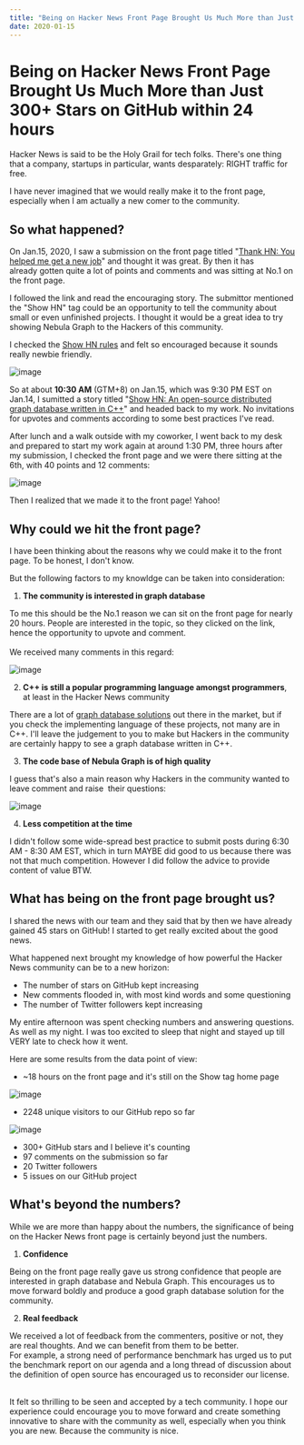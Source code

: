 ```yaml
---
title: "Being on Hacker News Front Page Brought Us Much More than Just 300+ Stars on GitHub within 24 hours"
date: 2020-01-15
---
```


# Being on Hacker News Front Page Brought Us Much More than Just 300+ Stars on GitHub within 24 hours

Hacker News is said to be the Holy Grail for tech folks. There's one thing that a company, startups in particular, wants desparately: RIGHT traffic for free.

I have never imagined that we would really make it to the  front page, especially when I am actually a new comer to the community.

## So what happened?
On Jan.15, 2020, I saw a submission on the front page titled "[Thank HN: You helped me get a new job](https://news.ycombinator.com/item?id=22050802)" and thought it was great. By then it has already gotten quite a lot of points and comments and was sitting at No.1 on the front page.

I followed the link and read the encouraging story. The submittor mentioned the "Show HN" tag could be an opportunity to tell the community about small or even unfinished projects. I thought it would be a great idea to try showing Nebula Graph to the Hackers of this community.

I checked the [Show HN rules]() and felt so encouraged because it sounds really newbie friendly.

![image](https://user-images.githubusercontent.com/56643819/74310787-efb9d800-4da8-11ea-8a3e-f2b5190568d2.png)

So at about **10:30 AM** (GTM+8) on Jan.15, which was 9:30 PM EST on Jan.14, I sumitted a story titled "[Show HN: An open-source distributed graph database written in C++](https://news.ycombinator.com/item?id=22051271)" and headed back to my work. No invitations for upvotes and comments according to some best practices I've read.

After lunch and a walk outside with my coworker, I went back to my desk and prepared to start my work again at around 1:30 PM, three hours after my submission, I checked the front page and we were there sitting at the 6th, with 40 points and 12 comments: 

![image](https://user-images.githubusercontent.com/56643819/74310794-f34d5f00-4da8-11ea-9b33-8ac5e3fae2b3.png)

Then I realized that we made it to the front page! Yahoo!

## Why could we hit the front page?
I have been thinking about the reasons why we could make it to the front page. To be honest, I don't know. 

But the following factors to my knowldge can be taken into consideration:

1. **The community is interested in graph database**

To me this should be the No.1 reason we can sit on the front page for nearly 20 hours. People are interested in the topic, so they clicked on the link, hence the opportunity to upvote and comment.<br />
<br />We received many comments in this regard:

![image](https://user-images.githubusercontent.com/56643819/74310801-f8121300-4da8-11ea-9f8b-41f8d3b93d74.png)

2. **C++ is still a popular programming language amongst programmers**, at least in the Hacker News community

There are a lot of [graph database solutions](https://db-engines.com/en/ranking/graph+dbms) out there in the market, but if you check the implementing language of these projects, not many are in C++. I'll leave the judgement to you to make but Hackers in the community are certainly happy to see a graph database written in C++.<br />

3. **The code base of Nebula Graph is of high quality**

I guess that's also a main reason why Hackers in the community wanted to leave comment and raise  their questions:<br />

![image](https://user-images.githubusercontent.com/56643819/74311108-a322cc80-4da9-11ea-93d2-a5690fa81df5.png)

4. **Less competition at the time**

I didn't follow some wide-spread best practice to submit posts during 6:30 AM - 8:30 AM EST, which in turn MAYBE did good to us because there was not that much competition. However I did follow the advice to provide content of value BTW. <br />

## What has being on the front page brought us? 
I shared the news with our team and they said that by then we have already gained 45 stars on GitHub! I started to get really excited about the good news.

What happened next brought my knowledge of how powerful the Hacker News community can be to a new horizon:

- The number of stars on GitHub kept increasing
- New comments flooded in, with most kind words and some questioning 
- The number of Twitter followers kept increasing

My entire afternoon was spent checking numbers and answering questions. As well as my night. I was too excited to sleep that night and stayed up till VERY late to check how it went.

Here are some results from the data point of view:

- ~18 hours on the front page and it's still on the Show tag home page

![image](https://user-images.githubusercontent.com/56643819/74310827-019b7b00-4da9-11ea-9ca7-de40d97e94fe.png)

- 2248 unique visitors to our GitHub repo so far

![image](https://user-images.githubusercontent.com/56643819/74310999-69ea5c80-4da9-11ea-8cd6-c91d21f34d99.png)

- 300+ GitHub stars and I believe it's counting
- 97 comments on the submission so far
- 20 Twitter followers
- 5 issues on our GitHub project

## What's beyond the numbers?
While we are more than happy about the numbers, the significance of being on the Hacker News front page is certainly beyond just the numbers.

1. **Confidence**

Being on the front page really gave us strong confidence that people are interested in graph database and Nebula Graph. This encourages us to move forward boldly and produce a good graph database solution for the community.<br />

2. **Real feedback**

We received a lot of feedback from the commenters, positive or not, they are real thoughts. And we can benefit from them to be better.<br />For example, a strong need of performance benchmark has urged us to put the benchmark report on our agenda and a long thread of discussion about the definition of open source has encouraged us to reconsider our license.    

It felt so thrilling to be seen and accepted by a tech community. I hope our experience could encourage you to move forward and create something innovative to share with the community as well, especially when you think you are new. Because the community is nice.


 





